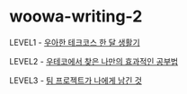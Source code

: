 # woowa-writing-2

LEVEL1 - [우아한 테크코스 한 달 생활기](LEVEL1.md)

LEVEL2 - [우테코에서 찾은 나만의 효과적인 공부법](LEVEL2.md)

LEVEL3 - [팀 프로젝트가 나에게 남긴 것](LEVEL3.md)